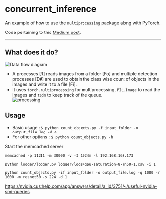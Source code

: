 # concurrent_inference

An example of how to use the `multiprocessing` package along with PyTorch.

Code pertaining to this [Medium post](https://18alan.medium.com/concurrent-inference-e2f438469214).

---

## What does it do?
![Data flow diagram](media/usecase.png)
- A processes [R] reads images from a folder [Fo] and multiple detection processes [D#] are used to obtain the class wise count of objects in the images and write it to a file [Fi].
- It uses `torch.multiprocessing` for multiprocessing, `PIL.Image` to read the images and `tqdm` to keep track of the queue.  
![processing](media/processing.gif)

## Usage
- Basic usage : `$ python count_objects.py -f input_folder -o output_file.log -d 4`
- For other options : `$ python count_objects.py -h`

Start the memcached server
```
memcached -p 11211 -m 30000 -v -I 1024m -l 192.168.168.173
```
```
python logger/logger.py logger/logs/gpu-saturation-8-rn50-1.csv -i 1

```
```
python count_objects.py -if input_folder -o output_file.log -q 1000 -r 1000 -m resnet50 -s 224 -d 1
```


https://nvidia.custhelp.com/app/answers/detail/a_id/3751/~/useful-nvidia-smi-queries